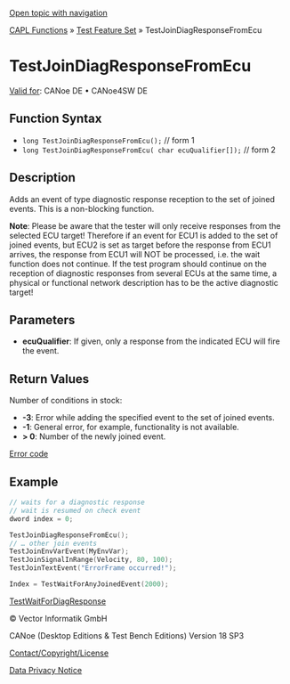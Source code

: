 [Open topic with navigation](../../../../../CANoeDEFamily.htm#Topics/CAPLFunctions/Test/Functions/CAPLfunctionTestJoinDiagResponseFromEcu.md)

[CAPL Functions](../../CAPLfunctions.md) » [Test Feature Set](../CAPLfunctionsTFSOverview.md) » TestJoinDiagResponseFromEcu

# TestJoinDiagResponseFromEcu

[Valid for](../../../Shared/FeatureAvailability.md): CANoe DE • CANoe4SW DE

## Function Syntax

- `long TestJoinDiagResponseFromEcu();` // form 1
- `long TestJoinDiagResponseFromEcu( char ecuQualifier[]);` // form 2

## Description

Adds an event of type diagnostic response reception to the set of joined events. This is a non-blocking function.

**Note**: Please be aware that the tester will only receive responses from the selected ECU target! Therefore if an event for ECU1 is added to the set of joined events, but ECU2 is set as target before the response from ECU1 arrives, the response from ECU1 will NOT be processed, i.e. the wait function does not continue. If the test program should continue on the reception of diagnostic responses from several ECUs at the same time, a physical or functional network description has to be the active diagnostic target!

## Parameters

- **ecuQualifier**: If given, only a response from the indicated ECU will fire the event.

## Return Values

Number of conditions in stock:

- **-3**: Error while adding the specified event to the set of joined events.
- **-1**: General error, for example, functionality is not available.
- **> 0**: Number of the newly joined event.

[Error code](../../Diagnostics/CAPLfunctionsDiagnosticsErrorCode.md)

## Example

```c
// waits for a diagnostic response
// wait is resumed on check event
dword index = 0;

TestJoinDiagResponseFromEcu();
// … other join events
TestJoinEnvVarEvent(MyEnvVar);
TestJoinSignalInRange(Velocity, 80, 100);
TestJoinTextEvent("ErrorFrame occurred!");

Index = TestWaitForAnyJoinedEvent(2000);
```

[TestWaitForDiagResponse](CAPLfunctionTestWaitForDiagResponse.md)

© Vector Informatik GmbH

CANoe (Desktop Editions & Test Bench Editions) Version 18 SP3

[Contact/Copyright/License](../../../Shared/ContactCopyrightLicense.md)

[Data Privacy Notice](https://www.vector.com/int/en/company/get-info/privacy-policy/)
